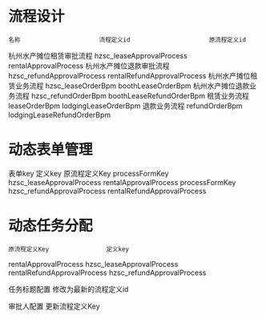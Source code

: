 # 流程设计
	名称						流程定义id						原流程定义id
杭州水产摊位租赁审批流程	hzsc_leaseApprovalProcess		rentalApprovalProcess
杭州水产摊位退款审批流程	hzsc_refundApprovalProcess		rentalRefundApprovalProcess
杭州水产摊位租赁业务流程	hzsc_leaseOrderBpm				boothLeaseOrderBpm
杭州水产摊位退款业务流程	hzsc_refundOrderBpm				boothLeaseRefundOrderBpm
租赁业务流程				leaseOrderBpm					lodgingLeaseOrderBpm
退款业务流程				refundOrderBpm					lodgingLeaseRefundOrderBpm

# 动态表单管理
表单key							定义key							原流程定义Key
processFormKey				hzsc_leaseApprovalProcess		rentalApprovalProcess
processFormKey				hzsc_refundApprovalProcess		rentalRefundApprovalProcess

# 动态任务分配
	原流程定义Key				定义key						
rentalApprovalProcess		hzsc_leaseApprovalProcess	
rentalRefundApprovalProcess	hzsc_refundApprovalProcess  

任务标题配置
修改为最新的流程定义id

审批人配置
更新流程定义Key